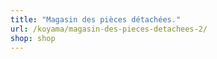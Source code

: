 ```yaml
---
title: "Magasin des pièces détachées."
url: /koyama/magasin-des-pieces-detachees-2/
shop: shop
---
```

